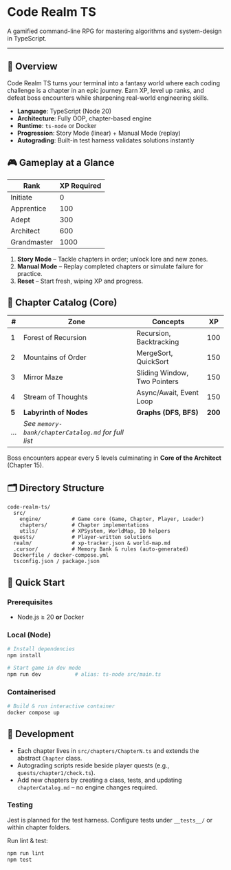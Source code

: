 # Code Realm TS

A gamified command-line RPG for mastering algorithms and system-design in TypeScript.

---

## 📜 Overview
Code Realm TS turns your terminal into a fantasy world where each coding challenge is a chapter in an epic journey. Earn XP, level up ranks, and defeat boss encounters while sharpening real-world engineering skills.

* **Language**: TypeScript (Node 20)
* **Architecture**: Fully OOP, chapter-based engine
* **Runtime**: `ts-node` or Docker
* **Progression**: Story Mode (linear) + Manual Mode (replay)
* **Autograding**: Built-in test harness validates solutions instantly

## 🎮 Gameplay at a Glance
| Rank | XP Required |
|------|-------------|
| Initiate | 0 |
| Apprentice | 100 |
| Adept | 300 |
| Architect | 600 |
| Grandmaster | 1000 |

1. **Story Mode** – Tackle chapters in order; unlock lore and new zones.
2. **Manual Mode** – Replay completed chapters or simulate failure for practice.
3. **Reset** – Start fresh, wiping XP and progress.

## 🧩 Chapter Catalog (Core)
| # | Zone | Concepts | XP |
|---|-----------------------|--------------------------------------|----|
| 1 | Forest of Recursion | Recursion, Backtracking | 100 |
| 2 | Mountains of Order | MergeSort, QuickSort | 150 |
| 3 | Mirror Maze | Sliding Window, Two Pointers | 150 |
| 4 | Stream of Thoughts | Async/Await, Event Loop | 150 |
| **5** | **Labyrinth of Nodes** | **Graphs (DFS, BFS)** | **200** |
| … | _See `memory-bank/chapterCatalog.md` for full list_ | | |

Boss encounters appear every 5 levels culminating in **Core of the Architect** (Chapter 15).

## 🗂 Directory Structure
```
code-realm-ts/
  src/
    engine/          # Game core (Game, Chapter, Player, Loader)
    chapters/        # Chapter implementations
    utils/           # XPSystem, WorldMap, IO helpers
  quests/            # Player-written solutions
  realm/             # xp-tracker.json & world-map.md
  .cursor/           # Memory Bank & rules (auto-generated)
  Dockerfile / docker-compose.yml
  tsconfig.json / package.json
```

## 🚀 Quick Start
### Prerequisites
* Node.js ≥ 20 **or** Docker

### Local (Node)
```bash
# Install dependencies
npm install

# Start game in dev mode
npm run dev           # alias: ts-node src/main.ts
```

### Containerised
```bash
# Build & run interactive container
docker compose up
```

## 🔧 Development
* Each chapter lives in `src/chapters/ChapterN.ts` and extends the abstract `Chapter` class.
* Autograding scripts reside beside player quests (e.g., `quests/chapter1/check.ts`).
* Add new chapters by creating a class, tests, and updating `chapterCatalog.md` – no engine changes required.

### Testing
Jest is planned for the test harness. Configure tests under `__tests__/` or within chapter folders.

Run lint & test:
```bash
npm run lint
npm test
```